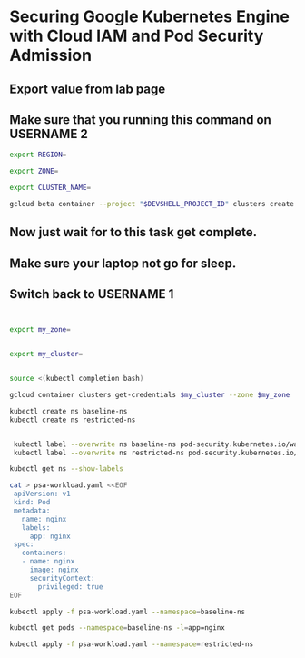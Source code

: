 
# Securing Google Kubernetes Engine with Cloud IAM and Pod Security Admission







## Export value from lab page 
## Make sure that you running this command on USERNAME 2





```bash
export REGION=
```

```bash
export ZONE=
```

```bash
export CLUSTER_NAME=

```

```bash
gcloud beta container --project "$DEVSHELL_PROJECT_ID" clusters create "$CLUSTER_NAME" --zone "$ZONE" --no-enable-basic-auth --cluster-version "latest" --release-channel "regular" --machine-type "e2-medium" --image-type "COS_CONTAINERD" --disk-type "pd-balanced" --disk-size "100" --metadata disable-legacy-endpoints=true --scopes "https://www.googleapis.com/auth/devstorage.read_only","https://www.googleapis.com/auth/logging.write","https://www.googleapis.com/auth/monitoring","https://www.googleapis.com/auth/servicecontrol","https://www.googleapis.com/auth/service.management.readonly","https://www.googleapis.com/auth/trace.append" --num-nodes "3" --logging=SYSTEM,WORKLOAD --monitoring=SYSTEM --enable-ip-alias --network "projects/$DEVSHELL_PROJECT_ID/global/networks/default" --subnetwork "projects/$DEVSHELL_PROJECT_ID/regions/$REGION/subnetworks/default" --no-enable-intra-node-visibility --default-max-pods-per-node "110" --security-posture=standard --workload-vulnerability-scanning=disabled --no-enable-master-authorized-networks --addons HorizontalPodAutoscaling,HttpLoadBalancing,GcePersistentDiskCsiDriver --enable-autoupgrade --enable-autorepair --max-surge-upgrade 1 --max-unavailable-upgrade 0 --enable-managed-prometheus --enable-shielded-nodes --node-locations "$ZONE"
```


## Now just wait for to this task get complete.


## Make sure your laptop not go for sleep.


## Switch back to USERNAME 1


##       




```bash

export my_zone=
```
```bash

export my_cluster=
```



```bash

source <(kubectl completion bash)

gcloud container clusters get-credentials $my_cluster --zone $my_zone

kubectl create ns baseline-ns
kubectl create ns restricted-ns


 kubectl label --overwrite ns baseline-ns pod-security.kubernetes.io/warn=baseline
 kubectl label --overwrite ns restricted-ns pod-security.kubernetes.io/enforce=restricted

kubectl get ns --show-labels

cat > psa-workload.yaml <<EOF
 apiVersion: v1
 kind: Pod
 metadata:
   name: nginx
   labels:
     app: nginx
 spec:
   containers:
   - name: nginx
     image: nginx
     securityContext:
       privileged: true
EOF

kubectl apply -f psa-workload.yaml --namespace=baseline-ns

kubectl get pods --namespace=baseline-ns -l=app=nginx

kubectl apply -f psa-workload.yaml --namespace=restricted-ns

```
